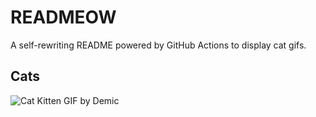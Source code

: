 # READMEOW

A self-rewriting README powered by GitHub Actions to display cat gifs.

## Cats

![Cat Kitten GIF by Demic](https://media4.giphy.com/media/3oriO0OEd9QIDdllqo/200.gif?cid=9acd02da40vma9jbyfxd08hbwk0mxv3h8g7rl4yni59jjgyz&ep=v1_gifs_search&rid=200.gif&ct=g)
